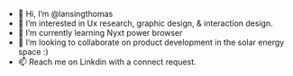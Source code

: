 - 👋 Hi, I’m @lansingthomas
- 👀 I’m interested in Ux research, graphic design, & interaction design. 
- 🌱 I’m currently learning Nyxt power browser
- 💞️ I’m looking to collaborate on product development in the solar energy space :)
- 📫 Reach me on Linkdin with a connect request.

<!---
lansingthomas/lansingthomas is a ✨ special ✨ repository because its `README.md` (this file) appears on your GitHub profile.
You can click the Preview link to take a look at your changes.
--->
